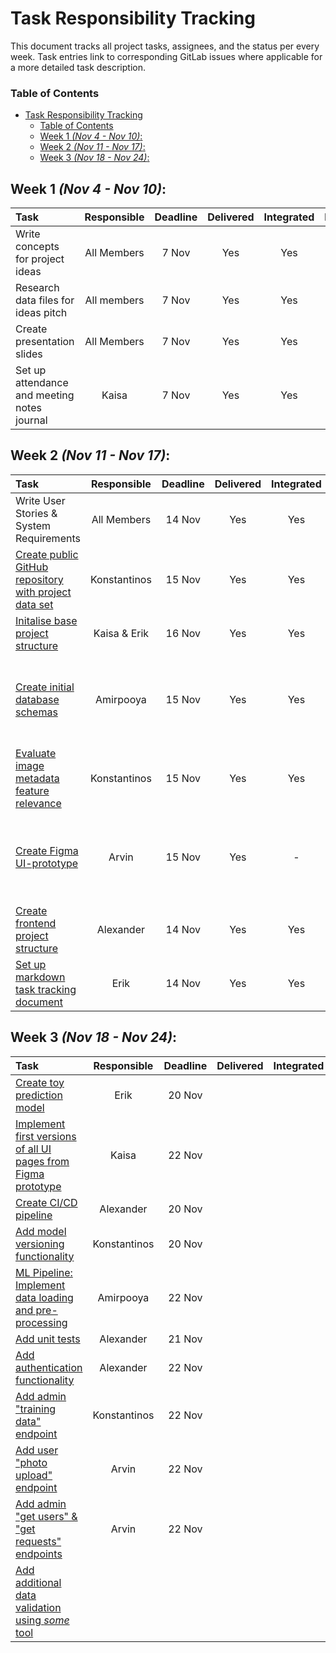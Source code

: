 # Task Responsibility Tracking

This document tracks all project tasks, assignees, and the status per every week. Task entries link to corresponding GitLab issues where applicable for a more detailed task description.

### Table of Contents
- [Task Responsibility Tracking](#task-responsibility-tracking)
    - [Table of Contents](#table-of-contents)
  - [Week 1 _(Nov 4 - Nov 10)_:](#week-1-nov-4---nov-10)
  - [Week 2 _(Nov 11 - Nov 17)_:](#week-2-nov-11---nov-17)
  - [Week 3 _(Nov 18 - Nov 24)_:](#week-3-nov-18---nov-24)


<!-- NOTE: use <br> to separate cell text into multiple lines -->


## Week 1 _(Nov 4 - Nov 10)_:
| Task                                        | Responsible | Deadline | Delivered | Integrated | Notes |
| :------------------------------------------ | :---------: | :------: | :-------: | :--------: | :---: |
| Write concepts for project ideas            | All Members |  7 Nov   |    Yes    |    Yes     |   -   |
| Research data files for ideas pitch         | All members |  7 Nov   |    Yes    |    Yes     |   -   |
| Create presentation slides                  | All Members |  7 Nov   |    Yes    |    Yes     |   -   |
| Set up attendance and meeting notes journal |    Kaisa    |  7 Nov   |    Yes    |    Yes     |   -   |



## Week 2 _(Nov 11 - Nov 17)_:
| Task                                                                                                                   | Responsible  | Deadline | Delivered | Integrated |                                          Notes                                           |
| :--------------------------------------------------------------------------------------------------------------------- | :----------: | :------: | :-------: | :--------: | :--------------------------------------------------------------------------------------: |
| Write User Stories & System Requirements                                                                               | All Members  |  14 Nov  |    Yes    |    Yes     |                                            -                                             |
| [Create public GitHub repository with project data set](https://git.chalmers.se/courses/dit826/2024/group6/-/issues/1) | Konstantinos |  15 Nov  |    Yes    |    Yes     |
| [Initalise base project structure](https://git.chalmers.se/courses/dit826/2024/group6/-/issues/2)                      | Kaisa & Erik |  16 Nov  |    Yes    |    Yes     |
| [Create initial database schemas](https://git.chalmers.se/courses/dit826/2024/group6/-/issues/3)                       |  Amirpooya   |  15 Nov  |    Yes    |    Yes     |  Had to be modified by Erik and Kaisa to be to fit with the Django models.py structure   |
| [Evaluate image metadata feature relevance](https://git.chalmers.se/courses/dit826/2024/group6/-/issues/4)             | Konstantinos |  15 Nov  |    Yes    |    Yes     |
| [Create Figma UI-prototype](https://git.chalmers.se/courses/dit826/2024/group6/-/issues/5)                             |    Arvin     |  15 Nov  |    Yes    |     -      | The prototype was not ready for frontend implementation and had to be modified by Kaisa. |
| [Create frontend project structure](https://git.chalmers.se/courses/dit826/2024/group6/-/issues/6)                     |  Alexander   |  14 Nov  |    Yes    |    Yes     |                                            -                                             |
| [Set up markdown task tracking document](https://git.chalmers.se/courses/dit826/2024/group6/-/issues/19)               |     Erik     |  14 Nov  |    Yes    |    Yes     |                                            -                                             |



## Week 3 _(Nov 18 - Nov 24)_:
| Task                                                                                                                           | Responsible  | Deadline | Delivered | Integrated |            Notes             |
| :----------------------------------------------------------------------------------------------------------------------------- | :----------: | :------: | :-------: | :--------: | :--------------------------: |
| [Create toy prediction model](https://git.chalmers.se/courses/dit826/2024/group6/-/issues/7)                                   |     Erik     |  20 Nov  |
| [Implement first versions of all UI pages from Figma prototype](https://git.chalmers.se/courses/dit826/2024/group6/-/issues/8) |    Kaisa     |  22 Nov  |
| [Create CI/CD pipeline](https://git.chalmers.se/courses/dit826/2024/group6/-/issues/9)                                         |  Alexander   |  20 Nov  |
| [Add model versioning functionality](https://git.chalmers.se/courses/dit826/2024/group6/-/issues/10)                           | Konstantinos |  20 Nov  |
| [ML Pipeline: Implement data loading and pre-processing](https://git.chalmers.se/courses/dit826/2024/group6/-/issues/11)       |  Amirpooya   |  22 Nov  |
| [Add unit tests](https://git.chalmers.se/courses/dit826/2024/group6/-/issues/13)                                               |  Alexander   |  21 Nov  |
| [Add authentication functionality](https://git.chalmers.se/courses/dit826/2024/group6/-/issues/15)                             |  Alexander   |  22 Nov  |
| [Add admin "training data" endpoint](https://git.chalmers.se/courses/dit826/2024/group6/-/issues/16)                           | Konstantinos |  22 Nov  |
| [Add user "photo upload" endpoint](https://git.chalmers.se/courses/dit826/2024/group6/-/issues/17)                             |    Arvin     |  22 Nov  |
| [Add admin "get users" & "get requests" endpoints](https://git.chalmers.se/courses/dit826/2024/group6/-/issues/18)             |    Arvin     |  22 Nov  |
| [Add additional data validation using _some_ tool](https://git.chalmers.se/courses/dit826/2024/group6/-/issues/12)             |              |          |           |            | TBD: might change/be removed |



<!--
## Week 4 _(Nov 25 - Dec 1)_:
| Task | Responsible | Deadline | Delivered | Integrated | Notes |
| :--- | :---------: | :------: | :-------: | :--------: | :---: |



## Week 5 _(Dec 2 - Dec 8)_:
| Task | Responsible | Deadline | Delivered | Integrated | Notes |
| :--- | :---------: | :------: | :-------: | :--------: | :---: |



## Week 6 _(Dec 9 - Dec 15)_:
| Task | Responsible | Deadline | Delivered | Integrated | Notes |
| :--- | :---------: | :------: | :-------: | :--------: | :---: |



## Week 7 ???:
| Task | Responsible | Deadline | Delivered | Integrated | Notes |
| :--- | :---------: | :------: | :-------: | :--------: | :---: |


-->

